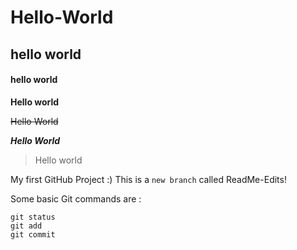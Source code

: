 # Hello-World
## hello world
#### hello world

**Hello world**

~~Hello World~~

**_Hello World_**

> Hello world

My first GitHub Project :)
This is a `new branch` called ReadMe-Edits!

Some basic Git commands are : 
```
git status
git add
git commit
```
